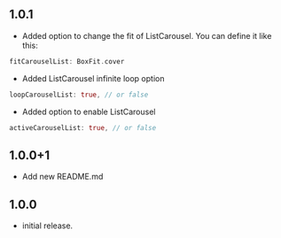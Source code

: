 ## 1.0.1

* Added option to change the fit of ListCarousel. You can define it like this:
```dart
fitCarouselList: BoxFit.cover
```

* Added ListCarousel infinite loop option
```dart
loopCarouselList: true, // or false
```

* Added option to enable ListCarousel
```dart
activeCarouselList: true, // or false
```

## 1.0.0+1

* Add new README.md

## 1.0.0

* initial release.
